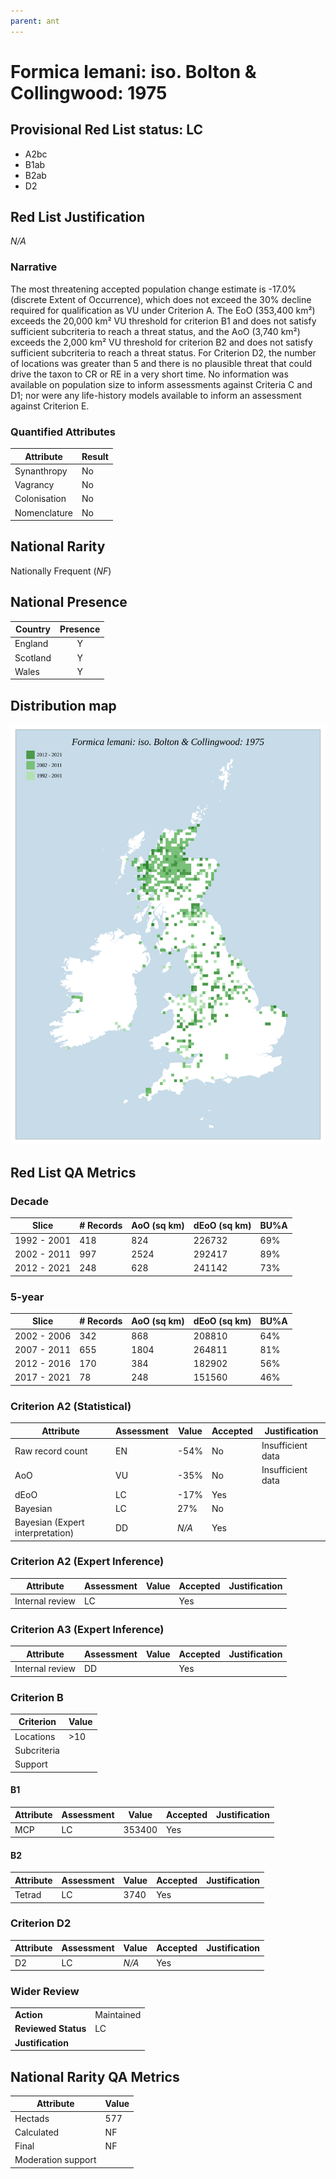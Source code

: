 ```yaml
---
parent: ant
---
```


# Formica lemani: iso. Bolton & Collingwood: 1975

## Provisional Red List status: LC
- A2bc
- B1ab
- B2ab
- D2

## Red List Justification
*N/A*

### Narrative


The most threatening accepted population change estimate is -17.0% (discrete Extent of Occurrence), which does not exceed the 30% decline required for qualification as VU under Criterion A. The EoO (353,400 km²) exceeds the 20,000 km² VU threshold for criterion B1 and does not satisfy sufficient subcriteria to reach a threat status, and the AoO (3,740 km²) exceeds the 2,000 km² VU threshold for criterion B2 and does not satisfy sufficient subcriteria to reach a threat status. For Criterion D2, the number of locations was greater than 5 and there is no plausible threat that could drive the taxon to CR or RE in a very short time. No information was available on population size to inform assessments against Criteria C and D1; nor were any life-history models available to inform an assessment against Criterion E.

### Quantified Attributes
|Attribute|Result|
|---|---|
|Synanthropy|No|
|Vagrancy|No|
|Colonisation|No|
|Nomenclature|No|


## National Rarity
Nationally Frequent (*NF*)

## National Presence
|Country|Presence
|---|:-:|
|England|Y|
|Scotland|Y|
|Wales|Y|


## Distribution map
![](../map/478.svg)

## Red List QA Metrics
### Decade
| Slice | # Records | AoO (sq km) | dEoO (sq km) |BU%A |
|---|---|---|---|---|
|1992 - 2001|418|824|226732|69%|
|2002 - 2011|997|2524|292417|89%|
|2012 - 2021|248|628|241142|73%|

### 5-year
| Slice | # Records | AoO (sq km) | dEoO (sq km) |BU%A |
|---|---|---|---|---|
|2002 - 2006|342|868|208810|64%|
|2007 - 2011|655|1804|264811|81%|
|2012 - 2016|170|384|182902|56%|
|2017 - 2021|78|248|151560|46%|

### Criterion A2 (Statistical)
|Attribute|Assessment|Value|Accepted|Justification
|---|---|---|---|---|
|Raw record count|EN|-54%|No|Insufficient data|
|AoO|VU|-35%|No|Insufficient data|
|dEoO|LC|-17%|Yes||
|Bayesian|LC|27%|No||
|Bayesian (Expert interpretation)|DD|*N/A*|Yes||

### Criterion A2 (Expert Inference)
|Attribute|Assessment|Value|Accepted|Justification
|---|---|---|---|---|
|Internal review|LC||Yes||

### Criterion A3 (Expert Inference)
|Attribute|Assessment|Value|Accepted|Justification
|---|---|---|---|---|
|Internal review|DD||Yes||

### Criterion B
|Criterion| Value|
|---|---|
|Locations|>10|
|Subcriteria||
|Support||

#### B1
|Attribute|Assessment|Value|Accepted|Justification
|---|---|---|---|---|
|MCP|LC|353400|Yes||

#### B2
|Attribute|Assessment|Value|Accepted|Justification
|---|---|---|---|---|
|Tetrad|LC|3740|Yes||

### Criterion D2
|Attribute|Assessment|Value|Accepted|Justification
|---|---|---|---|---|
|D2|LC|*N/A*|Yes||

### Wider Review
|  |  |
|---|---|
|**Action**|Maintained|
|**Reviewed Status**|LC|
|**Justification**||

## National Rarity QA Metrics
|Attribute|Value|
|---|---|
|Hectads|577|
|Calculated|NF|
|Final|NF|
|Moderation support||
